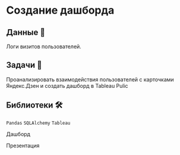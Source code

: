 
# Создание дашборда

## Данные 📁

Логи визитов пользователей.

## Задачи 📝

Проанализировать взаимодействия пользователей с карточками Яндекс.Дзен и создать дашборд в Tableau Pulic

## Библиотеки 🛠️

`Pandas` `SQLAlchemy` `Tableau`


Дашборд

Презентация
